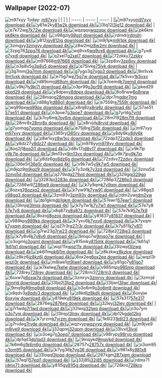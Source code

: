 ## Wallpaper (2022-07)
![m97xyy](https://w.wallhaven.cc/full/m9/wallhaven-m97xyy.jpg) Today: [m97xyy](https://th.wallhaven.cc/small/m9/m97xyy.jpg)
|      |      |      |
| :----: | :----: | :----: |
|![m97xyy](https://th.wallhaven.cc/small/m9/m97xyy.jpg)[m97xyy download 4k](https://wallhaven.cc/w/m97xyy)|![y81w2k](https://th.wallhaven.cc/small/y8/y81w2k.jpg)[y81w2k download 4k](https://wallhaven.cc/w/y81w2k)|![l3lq12](https://th.wallhaven.cc/small/l3/l3lq12.jpg)[l3lq12 download 4k](https://wallhaven.cc/w/l3lq12)|
|![e7k72w](https://th.wallhaven.cc/small/e7/e7k72w.jpg)[e7k72w download 4k](https://wallhaven.cc/w/e7k72w)|![wqzqqx](https://th.wallhaven.cc/small/wq/wqzqqx.jpg)[wqzqqx download 4k](https://wallhaven.cc/w/wqzqqx)|![pk6kre](https://th.wallhaven.cc/small/pk/pk6kre.jpg)[pk6kre download 4k](https://wallhaven.cc/w/pk6kre)|
|![v98gzl](https://th.wallhaven.cc/small/v9/v98gzl.jpg)[v98gzl download 4k](https://wallhaven.cc/w/v98gzl)|![rdmdrj](https://th.wallhaven.cc/small/rd/rdmdrj.jpg)[rdmdrj download 4k](https://wallhaven.cc/w/rdmdrj)|![y812jg](https://th.wallhaven.cc/small/y8/y812jg.jpg)[y812jg download 4k](https://wallhaven.cc/w/y812jg)|
|![m9j1pk](https://th.wallhaven.cc/small/m9/m9j1pk.jpg)[m9j1pk download 4k](https://wallhaven.cc/w/m9j1pk)|![3zmgyy](https://th.wallhaven.cc/small/3z/3zmgyy.jpg)[3zmgyy download 4k](https://wallhaven.cc/w/3zmgyy)|![z8w2mj](https://th.wallhaven.cc/small/z8/z8w2mj.jpg)[z8w2mj download 4k](https://wallhaven.cc/w/z8w2mj)|
|![3zpg76](https://th.wallhaven.cc/small/3z/3zpg76.jpg)[3zpg76 download 4k](https://wallhaven.cc/w/3zpg76)|![wq9vx6](https://th.wallhaven.cc/small/wq/wq9vx6.jpg)[wq9vx6 download 4k](https://wallhaven.cc/w/wq9vx6)|![g7yxdl](https://th.wallhaven.cc/small/g7/g7yxdl.jpg)[g7yxdl download 4k](https://wallhaven.cc/w/g7yxdl)|
|![q2xel7](https://th.wallhaven.cc/small/q2/q2xel7.jpg)[q2xel7 download 4k](https://wallhaven.cc/w/q2xel7)|![72zkky](https://th.wallhaven.cc/small/72/72zkky.jpg)[72zkky download 4k](https://wallhaven.cc/w/72zkky)|![m97668](https://th.wallhaven.cc/small/m9/m97668.jpg)[m97668 download 4k](https://wallhaven.cc/w/m97668)|
|![3zp8xv](https://th.wallhaven.cc/small/3z/3zp8xv.jpg)[3zp8xv download 4k](https://wallhaven.cc/w/3zp8xv)|![o3p8x5](https://th.wallhaven.cc/small/o3/o3p8x5.jpg)[o3p8x5 download 4k](https://wallhaven.cc/w/o3p8x5)|![e75lvk](https://th.wallhaven.cc/small/e7/e75lvk.jpg)[e75lvk download 4k](https://wallhaven.cc/w/e75lvk)|
|![j3g7mm](https://th.wallhaven.cc/small/j3/j3g7mm.jpg)[j3g7mm download 4k](https://wallhaven.cc/w/j3g7mm)|![g7ygo3](https://th.wallhaven.cc/small/g7/g7ygo3.jpg)[g7ygo3 download 4k](https://wallhaven.cc/w/g7ygo3)|![9m1vxk](https://th.wallhaven.cc/small/9m/9m1vxk.jpg)[9m1vxk download 4k](https://wallhaven.cc/w/9m1vxk)|
|![e75g7w](https://th.wallhaven.cc/small/e7/e75g7w.jpg)[e75g7w download 4k](https://wallhaven.cc/w/e75g7w)|![1k5vxv](https://th.wallhaven.cc/small/1k/1k5vxv.jpg)[1k5vxv download 4k](https://wallhaven.cc/w/1k5vxv)|![rd89om](https://th.wallhaven.cc/small/rd/rd89om.jpg)[rd89om download 4k](https://wallhaven.cc/w/rd89om)|
|![k7oemd](https://th.wallhaven.cc/small/k7/k7oemd.jpg)[k7oemd download 4k](https://wallhaven.cc/w/k7oemd)|![v9kj7l](https://th.wallhaven.cc/small/v9/v9kj7l.jpg)[v9kj7l download 4k](https://wallhaven.cc/w/v9kj7l)|![o3pr99](https://th.wallhaven.cc/small/o3/o3pr99.jpg)[o3pr99 download 4k](https://wallhaven.cc/w/o3pr99)|
|![pked29](https://th.wallhaven.cc/small/pk/pked29.jpg)[pked29 download 4k](https://wallhaven.cc/w/pked29)|![y8dpex](https://th.wallhaven.cc/small/y8/y8dpex.jpg)[y8dpex download 4k](https://wallhaven.cc/w/y8dpex)|![6o8rww](https://th.wallhaven.cc/small/6o/6o8rww.jpg)[6o8rww download 4k](https://wallhaven.cc/w/6o8rww)|
|![28mqog](https://th.wallhaven.cc/small/28/28mqog.jpg)[28mqog download 4k](https://wallhaven.cc/w/28mqog)|![dpr7mg](https://th.wallhaven.cc/small/dp/dpr7mg.jpg)[dpr7mg download 4k](https://wallhaven.cc/w/dpr7mg)|![rd88g1](https://th.wallhaven.cc/small/rd/rd88g1.jpg)[rd88g1 download 4k](https://wallhaven.cc/w/rd88g1)|
|![e7559r](https://th.wallhaven.cc/small/e7/e7559r.jpg)[e7559r download 4k](https://wallhaven.cc/w/e7559r)|![wq99px](https://th.wallhaven.cc/small/wq/wq99px.jpg)[wq99px download 4k](https://wallhaven.cc/w/wq99px)|![x8rq8z](https://th.wallhaven.cc/small/x8/x8rq8z.jpg)[x8rq8z download 4k](https://wallhaven.cc/w/x8rq8z)|
|![57xe51](https://th.wallhaven.cc/small/57/57xe51.jpg)[57xe51 download 4k](https://wallhaven.cc/w/57xe51)|![o3poe7](https://th.wallhaven.cc/small/o3/o3poe7.jpg)[o3poe7 download 4k](https://wallhaven.cc/w/o3poe7)|![g7yrld](https://th.wallhaven.cc/small/g7/g7yrld.jpg)[g7yrld download 4k](https://wallhaven.cc/w/g7yrld)|
|![k7oy6m](https://th.wallhaven.cc/small/k7/k7oy6m.jpg)[k7oy6m download 4k](https://wallhaven.cc/w/k7oy6m)|![28m7l9](https://th.wallhaven.cc/small/28/28m7l9.jpg)[28m7l9 download 4k](https://wallhaven.cc/w/28m7l9)|![28mr8x](https://th.wallhaven.cc/small/28/28mr8x.jpg)[28mr8x download 4k](https://wallhaven.cc/w/28mr8x)|
|![x8rvjd](https://th.wallhaven.cc/small/x8/x8rvjd.jpg)[x8rvjd download 4k](https://wallhaven.cc/w/x8rvjd)|![g7yomq](https://th.wallhaven.cc/small/g7/g7yomq.jpg)[g7yomq download 4k](https://wallhaven.cc/w/g7yomq)|![e75j6r](https://th.wallhaven.cc/small/e7/e75j6r.jpg)[e75j6r download 4k](https://wallhaven.cc/w/e75j6r)|
|![m97xyy](https://th.wallhaven.cc/small/m9/m97xyy.jpg)[m97xyy download 4k](https://wallhaven.cc/w/m97xyy)|![l365ry](https://th.wallhaven.cc/small/l3/l365ry.jpg)[l365ry download 4k](https://wallhaven.cc/w/l365ry)|![y8dy6k](https://th.wallhaven.cc/small/y8/y8dy6k.jpg)[y8dy6k download 4k](https://wallhaven.cc/w/y8dy6k)|
|![z8w1xy](https://th.wallhaven.cc/small/z8/z8w1xy.jpg)[z8w1xy download 4k](https://wallhaven.cc/w/z8w1xy)|![72zdp3](https://th.wallhaven.cc/small/72/72zdp3.jpg)[72zdp3 download 4k](https://wallhaven.cc/w/72zdp3)|![y8dz27](https://th.wallhaven.cc/small/y8/y8dz27.jpg)[y8dz27 download 4k](https://wallhaven.cc/w/y8dz27)|
|![m978yy](https://th.wallhaven.cc/small/m9/m978yy.jpg)[m978yy download 4k](https://wallhaven.cc/w/m978yy)|![8oq2j1](https://th.wallhaven.cc/small/8o/8oq2j1.jpg)[8oq2j1 download 4k](https://wallhaven.cc/w/8oq2j1)|![rd8v17](https://th.wallhaven.cc/small/rd/rd8v17.jpg)[rd8v17 download 4k](https://wallhaven.cc/w/rd8v17)|
|![v9k7lp](https://th.wallhaven.cc/small/v9/v9k7lp.jpg)[v9k7lp download 4k](https://wallhaven.cc/w/v9k7lp)|![9m13vx](https://th.wallhaven.cc/small/9m/9m13vx.jpg)[9m13vx download 4k](https://wallhaven.cc/w/9m13vx)|![v9k7jp](https://th.wallhaven.cc/small/v9/v9k7jp.jpg)[v9k7jp download 4k](https://wallhaven.cc/w/v9k7jp)|
|![y8dz6g](https://th.wallhaven.cc/small/y8/y8dz6g.jpg)[y8dz6g download 4k](https://wallhaven.cc/w/y8dz6g)|![72zdvv](https://th.wallhaven.cc/small/72/72zdvv.jpg)[72zdvv download 4k](https://wallhaven.cc/w/72zdvv)|![l36e5r](https://th.wallhaven.cc/small/l3/l36e5r.jpg)[l36e5r download 4k](https://wallhaven.cc/w/l36e5r)|
|![v9k7w5](https://th.wallhaven.cc/small/v9/v9k7w5.jpg)[v9k7w5 download 4k](https://wallhaven.cc/w/v9k7w5)|![m9jqz9](https://th.wallhaven.cc/small/m9/m9jqz9.jpg)[m9jqz9 download 4k](https://wallhaven.cc/w/m9jqz9)|![k7y3zd](https://th.wallhaven.cc/small/k7/k7y3zd.jpg)[k7y3zd download 4k](https://wallhaven.cc/w/k7y3zd)|
|![3zmo5d](https://th.wallhaven.cc/small/3z/3zmo5d.jpg)[3zmo5d download 4k](https://wallhaven.cc/w/3zmo5d)|![q279xd](https://th.wallhaven.cc/small/q2/q279xd.jpg)[q279xd download 4k](https://wallhaven.cc/w/q279xd)|![j329gq](https://th.wallhaven.cc/small/j3/j329gq.jpg)[j329gq download 4k](https://wallhaven.cc/w/j329gq)|
|![j3283p](https://th.wallhaven.cc/small/j3/j3283p.jpg)[j3283p download 4k](https://wallhaven.cc/w/j3283p)|![7286p3](https://th.wallhaven.cc/small/72/7286p3.jpg)[7286p3 download 4k](https://wallhaven.cc/w/7286p3)|![7286w9](https://th.wallhaven.cc/small/72/7286w9.jpg)[7286w9 download 4k](https://wallhaven.cc/w/7286w9)|
|![k7y9qm](https://th.wallhaven.cc/small/k7/k7y9qm.jpg)[k7y9qm download 4k](https://wallhaven.cc/w/k7y9qm)|![8ozxq2](https://th.wallhaven.cc/small/8o/8ozxq2.jpg)[8ozxq2 download 4k](https://wallhaven.cc/w/8ozxq2)|![k7yw91](https://th.wallhaven.cc/small/k7/k7yw91.jpg)[k7yw91 download 4k](https://wallhaven.cc/w/k7yw91)|
|![v98gq3](https://th.wallhaven.cc/small/v9/v98gq3.jpg)[v98gq3 download 4k](https://wallhaven.cc/w/v98gq3)|![3zm93v](https://th.wallhaven.cc/small/3z/3zm93v.jpg)[3zm93v download 4k](https://wallhaven.cc/w/3zm93v)|![rdm2yw](https://th.wallhaven.cc/small/rd/rdm2yw.jpg)[rdm2yw download 4k](https://wallhaven.cc/w/rdm2yw)|
|![dp1gkm](https://th.wallhaven.cc/small/dp/dp1gkm.jpg)[dp1gkm download 4k](https://wallhaven.cc/w/dp1gkm)|![57ewr1](https://th.wallhaven.cc/small/57/57ewr1.jpg)[57ewr1 download 4k](https://wallhaven.cc/w/57ewr1)|![l3lmjq](https://th.wallhaven.cc/small/l3/l3lmjq.jpg)[l3lmjq download 4k](https://wallhaven.cc/w/l3lmjq)|
|![k7y7w1](https://th.wallhaven.cc/small/k7/k7y7w1.jpg)[k7y7w1 download 4k](https://wallhaven.cc/w/k7y7w1)|![57e7y8](https://th.wallhaven.cc/small/57/57e7y8.jpg)[57e7y8 download 4k](https://wallhaven.cc/w/57e7y8)|![x8q87z](https://th.wallhaven.cc/small/x8/x8q87z.jpg)[x8q87z download 4k](https://wallhaven.cc/w/x8q87z)|
|![57e7k9](https://th.wallhaven.cc/small/57/57e7k9.jpg)[57e7k9 download 4k](https://wallhaven.cc/w/57e7k9)|![8ozojj](https://th.wallhaven.cc/small/8o/8ozojj.jpg)[8ozojj download 4k](https://wallhaven.cc/w/8ozojj)|![y81837](https://th.wallhaven.cc/small/y8/y81837.jpg)[y81837 download 4k](https://wallhaven.cc/w/y81837)|
|![v989kp](https://th.wallhaven.cc/small/v9/v989kp.jpg)[v989kp download 4k](https://wallhaven.cc/w/v989kp)|![k7yxv6](https://th.wallhaven.cc/small/k7/k7yxv6.jpg)[k7yxv6 download 4k](https://wallhaven.cc/w/k7yxv6)|![k7yxqm](https://th.wallhaven.cc/small/k7/k7yxqm.jpg)[k7yxqm download 4k](https://wallhaven.cc/w/k7yxqm)|
|![q27r3r](https://th.wallhaven.cc/small/q2/q27r3r.jpg)[q27r3r download 4k](https://wallhaven.cc/w/q27r3r)|![k7y811](https://th.wallhaven.cc/small/k7/k7y811.jpg)[k7y811 download 4k](https://wallhaven.cc/w/k7y811)|![g7rw23](https://th.wallhaven.cc/small/g7/g7rw23.jpg)[g7rw23 download 4k](https://wallhaven.cc/w/g7rw23)|
|![728je3](https://th.wallhaven.cc/small/72/728je3.jpg)[728je3 download 4k](https://wallhaven.cc/w/728je3)|![k7y8v6](https://th.wallhaven.cc/small/k7/k7y8v6.jpg)[k7y8v6 download 4k](https://wallhaven.cc/w/k7y8v6)|![9mqo7w](https://th.wallhaven.cc/small/9m/9mqo7w.jpg)[9mqo7w download 4k](https://wallhaven.cc/w/9mqo7w)|
|![o3ogml](https://th.wallhaven.cc/small/o3/o3ogml.jpg)[o3ogml download 4k](https://wallhaven.cc/w/o3ogml)|![y815mk](https://th.wallhaven.cc/small/y8/y815mk.jpg)[y815mk download 4k](https://wallhaven.cc/w/y815mk)|![1k61q1](https://th.wallhaven.cc/small/1k/1k61q1.jpg)[1k61q1 download 4k](https://wallhaven.cc/w/1k61q1)|
|![wqz11x](https://th.wallhaven.cc/small/wq/wqz11x.jpg)[wqz11x download 4k](https://wallhaven.cc/w/wqz11x)|![l3lzwp](https://th.wallhaven.cc/small/l3/l3lzwp.jpg)[l3lzwp download 4k](https://wallhaven.cc/w/l3lzwp)|![pk6l1m](https://th.wallhaven.cc/small/pk/pk6l1m.jpg)[pk6l1m download 4k](https://wallhaven.cc/w/pk6l1m)|
|![z8kzkw](https://th.wallhaven.cc/small/z8/z8kzkw.jpg)[z8kzkw download 4k](https://wallhaven.cc/w/z8kzkw)|![z8kz6j](https://th.wallhaven.cc/small/z8/z8kz6j.jpg)[z8kz6j download 4k](https://wallhaven.cc/w/z8kz6j)|![6ox2eq](https://th.wallhaven.cc/small/6o/6ox2eq.jpg)[6ox2eq download 4k](https://wallhaven.cc/w/6ox2eq)|
|![wqzl3r](https://th.wallhaven.cc/small/wq/wqzl3r.jpg)[wqzl3r download 4k](https://wallhaven.cc/w/wqzl3r)|![m9jwe1](https://th.wallhaven.cc/small/m9/m9jwe1.jpg)[m9jwe1 download 4k](https://wallhaven.cc/w/m9jwe1)|![y81go7](https://th.wallhaven.cc/small/y8/y81go7.jpg)[y81go7 download 4k](https://wallhaven.cc/w/y81go7)|
|![e7kelw](https://th.wallhaven.cc/small/e7/e7kelw.jpg)[e7kelw download 4k](https://wallhaven.cc/w/e7kelw)|![v985mp](https://th.wallhaven.cc/small/v9/v985mp.jpg)[v985mp download 4k](https://wallhaven.cc/w/v985mp)|![728rey](https://th.wallhaven.cc/small/72/728rey.jpg)[728rey download 4k](https://wallhaven.cc/w/728rey)|
|![728rm3](https://th.wallhaven.cc/small/72/728rm3.jpg)[728rm3 download 4k](https://wallhaven.cc/w/728rm3)|![6oxw7q](https://th.wallhaven.cc/small/6o/6oxw7q.jpg)[6oxw7q download 4k](https://wallhaven.cc/w/6oxw7q)|![3zmryv](https://th.wallhaven.cc/small/3z/3zmryv.jpg)[3zmryv download 4k](https://wallhaven.cc/w/3zmryv)|
|![3zmrjd](https://th.wallhaven.cc/small/3z/3zmrjd.jpg)[3zmrjd download 4k](https://wallhaven.cc/w/3zmrjd)|![l3ljq2](https://th.wallhaven.cc/small/l3/l3ljq2.jpg)[l3ljq2 download 4k](https://wallhaven.cc/w/l3ljq2)|![l3ljwr](https://th.wallhaven.cc/small/l3/l3ljwr.jpg)[l3ljwr download 4k](https://wallhaven.cc/w/l3ljwr)|
|![9mq9g8](https://th.wallhaven.cc/small/9m/9mq9g8.jpg)[9mq9g8 download 4k](https://wallhaven.cc/w/9mq9g8)|![o3o6m9](https://th.wallhaven.cc/small/o3/o3o6m9.jpg)[o3o6m9 download 4k](https://wallhaven.cc/w/o3o6m9)|![x8qdv3](https://th.wallhaven.cc/small/x8/x8qdv3.jpg)[x8qdv3 download 4k](https://wallhaven.cc/w/x8qdv3)|
|![z8kdlj](https://th.wallhaven.cc/small/z8/z8kdlj.jpg)[z8kdlj download 4k](https://wallhaven.cc/w/z8kdlj)|![6oxyjw](https://th.wallhaven.cc/small/6o/6oxyjw.jpg)[6oxyjw download 4k](https://wallhaven.cc/w/6oxyjw)|![y819ek](https://th.wallhaven.cc/small/y8/y819ek.jpg)[y819ek download 4k](https://wallhaven.cc/w/y819ek)|
|![57e317](https://th.wallhaven.cc/small/57/57e317.jpg)[57e317 download 4k](https://wallhaven.cc/w/57e317)|![2876eg](https://th.wallhaven.cc/small/28/2876eg.jpg)[2876eg download 4k](https://wallhaven.cc/w/2876eg)|![j32ley](https://th.wallhaven.cc/small/j3/j32ley.jpg)[j32ley download 4k](https://wallhaven.cc/w/j32ley)|
|![g7r1wd](https://th.wallhaven.cc/small/g7/g7r1wd.jpg)[g7r1wd download 4k](https://wallhaven.cc/w/g7r1wd)|![j32lwq](https://th.wallhaven.cc/small/j3/j32lwq.jpg)[j32lwq download 4k](https://wallhaven.cc/w/j32lwq)|![o3o7ym](https://th.wallhaven.cc/small/o3/o3o7ym.jpg)[o3o7ym download 4k](https://wallhaven.cc/w/o3o7ym)|
|![l3lrqy](https://th.wallhaven.cc/small/l3/l3lrqy.jpg)[l3lrqy download 4k](https://wallhaven.cc/w/l3lrqy)|![dp12kg](https://th.wallhaven.cc/small/dp/dp12kg.jpg)[dp12kg download 4k](https://wallhaven.cc/w/dp12kg)|![k7yrzm](https://th.wallhaven.cc/small/k7/k7yrzm.jpg)[k7yrzm download 4k](https://wallhaven.cc/w/k7yrzm)|
|![1k6l23](https://th.wallhaven.cc/small/1k/1k6l23.jpg)[1k6l23 download 4k](https://wallhaven.cc/w/1k6l23)|![g7rvde](https://th.wallhaven.cc/small/g7/g7rvde.jpg)[g7rvde download 4k](https://wallhaven.cc/w/g7rvde)|![wqzvyp](https://th.wallhaven.cc/small/wq/wqzvyp.jpg)[wqzvyp download 4k](https://wallhaven.cc/w/wqzvyp)|
|![m9jve9](https://th.wallhaven.cc/small/m9/m9jve9.jpg)[m9jve9 download 4k](https://wallhaven.cc/w/m9jve9)|![j32qpm](https://th.wallhaven.cc/small/j3/j32qpm.jpg)[j32qpm download 4k](https://wallhaven.cc/w/j32qpm)|![l3lvxl](https://th.wallhaven.cc/small/l3/l3lvxl.jpg)[l3lvxl download 4k](https://wallhaven.cc/w/l3lvxl)|
|![o3oeg7](https://th.wallhaven.cc/small/o3/o3oeg7.jpg)[o3oeg7 download 4k](https://wallhaven.cc/w/o3oeg7)|![v98ryp](https://th.wallhaven.cc/small/v9/v98ryp.jpg)[v98ryp download 4k](https://wallhaven.cc/w/v98ryp)|![dp1qd3](https://th.wallhaven.cc/small/dp/dp1qd3.jpg)[dp1qd3 download 4k](https://wallhaven.cc/w/dp1qd3)|
|![9mqykd](https://th.wallhaven.cc/small/9m/9mqykd.jpg)[9mqykd download 4k](https://wallhaven.cc/w/9mqykd)|![1k6m6g](https://th.wallhaven.cc/small/1k/1k6m6g.jpg)[1k6m6g download 4k](https://wallhaven.cc/w/1k6m6g)|![28757x](https://th.wallhaven.cc/small/28/28757x.jpg)[28757x download 4k](https://wallhaven.cc/w/28757x)|
|![o3om95](https://th.wallhaven.cc/small/o3/o3om95.jpg)[o3om95 download 4k](https://wallhaven.cc/w/o3om95)|![k7yg36](https://th.wallhaven.cc/small/k7/k7yg36.jpg)[k7yg36 download 4k](https://wallhaven.cc/w/k7yg36)|![v981x8](https://th.wallhaven.cc/small/v9/v981x8.jpg)[v981x8 download 4k](https://wallhaven.cc/w/v981x8)|
|![l3loqq](https://th.wallhaven.cc/small/l3/l3loqq.jpg)[l3loqq download 4k](https://wallhaven.cc/w/l3loqq)|![287xgm](https://th.wallhaven.cc/small/28/287xgm.jpg)[287xgm download 4k](https://wallhaven.cc/w/287xgm)|![57eql1](https://th.wallhaven.cc/small/57/57eql1.jpg)[57eql1 download 4k](https://wallhaven.cc/w/57eql1)|
|![j32j85](https://th.wallhaven.cc/small/j3/j32j85.jpg)[j32j85 download 4k](https://wallhaven.cc/w/j32j85)|![rdmx71](https://th.wallhaven.cc/small/rd/rdmx71.jpg)[rdmx71 download 4k](https://wallhaven.cc/w/rdmx71)|![y81l5g](https://th.wallhaven.cc/small/y8/y81l5g.jpg)[y81l5g download 4k](https://wallhaven.cc/w/y81l5g)|
|![728kro](https://th.wallhaven.cc/small/72/728kro.jpg)[728kro download 4k](https://wallhaven.cc/w/728kro)|
